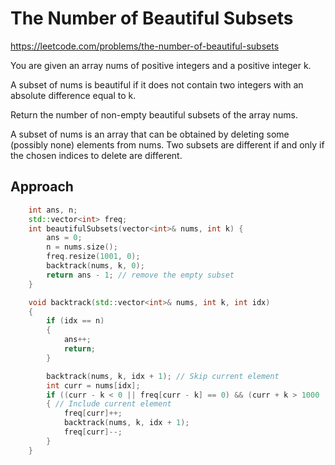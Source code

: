 # The Number of Beautiful Subsets

https://leetcode.com/problems/the-number-of-beautiful-subsets

You are given an array nums of positive integers and a positive integer k.

A subset of nums is beautiful if it does not contain two integers with an absolute difference equal to k.

Return the number of non-empty beautiful subsets of the array nums.

A subset of nums is an array that can be obtained by deleting some (possibly none) elements from nums. Two subsets are different if and only if the chosen indices to delete are different.

## Approach 

``` C++
    int ans, n;
    std::vector<int> freq;
    int beautifulSubsets(vector<int>& nums, int k) {
        ans = 0;
        n = nums.size();
        freq.resize(1001, 0);
        backtrack(nums, k, 0);
        return ans - 1; // remove the empty subset
    }

    void backtrack(std::vector<int>& nums, int k, int idx)
    {
        if (idx == n)
        {
            ans++;
            return;
        }

        backtrack(nums, k, idx + 1); // Skip current element
        int curr = nums[idx];
        if ((curr - k < 0 || freq[curr - k] == 0) && (curr + k > 1000 || freq[curr + k] == 0))
        { // Include current element
            freq[curr]++;
            backtrack(nums, k, idx + 1);
            freq[curr]--;
        }
    }
```
